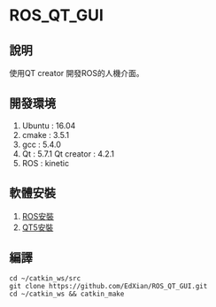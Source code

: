 # ROS_QT_GUI
## 說明
使用QT creator 開發ROS的人機介面。
## 開發環境
 1. Ubuntu : 16.04
 2. cmake : 3.5.1
 3. gcc : 5.4.0
 4. Qt : 5.7.1 Qt creator : 4.2.1
 5. ROS : kinetic
## 軟體安裝
 1. [ROS安裝](http://wiki.ros.org/kinetic/Installation/Ubuntu)
 2. [QT5安裝](https://wiki.qt.io/Install_Qt_5_on_Ubuntu)
## 編譯
```
cd ~/catkin_ws/src
git clone https://github.com/EdXian/ROS_QT_GUI.git
cd ~/catkin_ws && catkin_make
```
